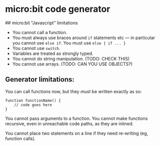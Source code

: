 # micro:bit code generator

## micro:bit "Javascript" limitations

* You cannot call a function.
* You must always use braces around `if` statements etc — in particular you cannot use `else if`. You must use `else { if ... }`
* You cannot use `switch`.
* Variables are treated as strongly typed.
* You cannot do string manipulation. (TODO: CHECK THIS)
* You cannot use arrays. (TODO: CAN YOU USE OBJECTS?)

## Generator limitations:

You can call functions now, but they *must* be written exactly as so:

```
function functionName() {
	// code goes here
}
```

You cannot pass arguments to a function. You cannot make functions recursive, even in unreachable code paths, as they are inlined.

You cannot place two statements on a line if they need re-writing (eg, function calls).
